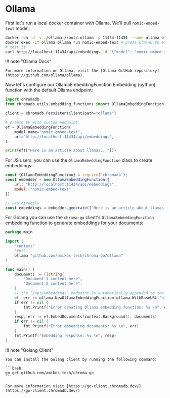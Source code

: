 # Ollama

First let's run a local docker container with Ollama. We'll pull `nomic-embed-text` model:

```bash
docker run -d -v ./ollama:/root/.ollama -p 11434:11434 --name ollama ollama/ollama
docker exec -it ollama ollama run nomic-embed-text # press Ctrl+D to exit after model downloads successfully
# test it
curl http://localhost:11434/api/embeddings -d '{"model": "nomic-embed-text","prompt": "Here is an article about llamas..."}'
```

!!! note "Ollama Docs"

    For more information on Ollama, visit the [Ollama GitHub repository](https://github.com/ollama/ollama).

Now let's configure our OllamaEmbeddingFunction Embedding (python) function with the default Ollama endpoint:

```python
import chromadb
from chromadb.utils.embedding_functions import OllamaEmbeddingFunction

client = chromadb.PersistentClient(path="ollama")

# create EF with custom endpoint
ef = OllamaEmbeddingFunction(
    model_name="nomic-embed-text",
    url="http://localhost:11434/api/embeddings",
)

print(ef(["Here is an article about llamas..."]))
```

For JS users, you can use the `OllamaEmbeddingFunction` class to create embeddings:

```javascript
const {OllamaEmbeddingFunction} = require('chromadb');
const embedder = new OllamaEmbeddingFunction({
    url: "http://localhost:11434/api/embeddings",
    model: "nomic-embed-text"
})

// use directly
const embeddings = embedder.generate(["Here is an article about llamas..."])
```

For Golang you can use the `chroma-go` client's `OllamaEmbeddingFunction` embedding function to generate embeddings for
your documents:

```go
package main

import (
	"context"
    "fmt"
	ollama "github.com/amikos-tech/chroma-go/ollama"
)

func main() {
	documents := []string{
		"Document 1 content here",
		"Document 2 content here",
	}
	// the `/api/embeddings` endpoint is automatically appended to the base URL
	ef, err := ollama.NewOllamaEmbeddingFunction(ollama.WithBaseURL("http://127.0.0.1:11434"), ollama.WithModel("nomic-embed-text"))
	if err != nil {
        fmt.Printf("Error creating Ollama embedding function: %s \n", err)
    }
	resp, err := ef.EmbedDocuments(context.Background(), documents)
	if err != nil {
        fmt.Printf("Error embedding documents: %s \n", err)
    }
	fmt.Printf("Embedding response: %v \n", resp)
}
```

!!! note "Golang Client"

    You can install the Golang client by running the following command:

    ```bash
    go get github.com/amikos-tech/chroma-go
    ```
    
    For more information visit [https://go-client.chromadb.dev/](https://go-client.chromadb.dev/)